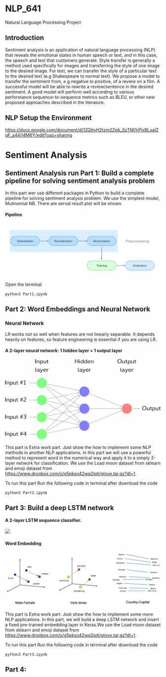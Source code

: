 # NLP_641
Natural Language Processing Project

## Introduction

Sentiment analysis is an application of natural language processing (NLP) that reveals the emotional states in human speech or text, and in this case, the speech and text that customers generate. Style transfer is generally a method used specifically for images and transferring the style of one image to the desired image. For text, we can transfer the style of a particular text to the desired text (e.g Shakespeare to normal text). We propose a model to transfer the sentiment from, e.g negative to positive, of a review on a film. A successful model will be able to rewrite a review/sentence in the desired sentiment. A good model will perform well according to various performance sequence-to-sequence metrics such as BLEU, or other new proposed approaches described in the literature.


## NLP Setup the Environment

https://docs.google.com/document/d/1ZQttvH2tzm2Zpb_SzTMi1rPlxBLxaIZgF_s44i14M6Y/edit?usp=sharing


# Sentiment Analysis

## Sentiment Analysis run Part 1: Build a complete pipeline for solving sentiment analysis problem

In this part wer use different packages in Python to build a complete pipeline for solving sentiment analysis problem. We use the simplest model, Mutinomial NB. There are serval result plot will be shown.

#### Pipeline
<img src="resources/pipeline.png">

Open the terminal
```
python3 Part1.ipynb

```

## Part 2: Word Embeddings and Neural Network

### Neural Network

LR works not so well when features are not linearly separable. It depends heavily on features, so feature engineering is essential if you are using LR.

#### A 2-layer neural network: 1 hidden layer + 1 output layer
<img src="resources/2-layer-nn.png">


This part is Extra work part. Just show the how to implement some NLP methods in another NLP applications. In this part we will use a powerful method to represent word in the numerical way and apply it to a simply 2-layer network for classification. We use the Load moon dataset from sklearn and emoji dataset from https://www.dropbox.com/s/g5pkso42wq2ipti/glove.tar.gz?dl=1.



To run this part
Run the following code in terminal after download the code
```
python3 Part2.ipynb

```


## Part 3: Build a deep LSTM network

#### A 2-layer LSTM sequence classifier. 
<img src="resources/deep_lstm.png">

#### Word Embedding
<img src="resources/word-vector.png">


This part is Extra work part. Just show the how to implement some more NLP applications.
In this part, we will build a deep LSTM network and insert a fixed pre-trained embedding layer in Keras.We use the Load moon dataset from sklearn and emoji dataset from https://www.dropbox.com/s/g5pkso42wq2ipti/glove.tar.gz?dl=1.

To run this part
Run the following code in terminal after download the code
```
python3 Part3.ipynb

```


## Part 4:


